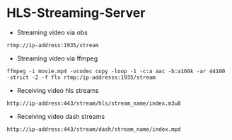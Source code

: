 # HLS-Streaming-Server

* Streaming video via obs
```
rtmp://ip-address:1935/stream
```

* Streaming video via ffmpeg
```
ffmpeg -i movie.mp4 -vcodec copy -loop -1 -c:a aac -b:a160k -ar 44100 -strict -2 -f flv rtmp:/ip-addresss:1935/stream
```

* Receiving video hls streams
```
http://ip-address:443/stream/hls/stream_name/index.m3u8
```

* Receiving video dash streams
```
http://ip-address:443/stream/dash/stream_name/index.mpd
```
